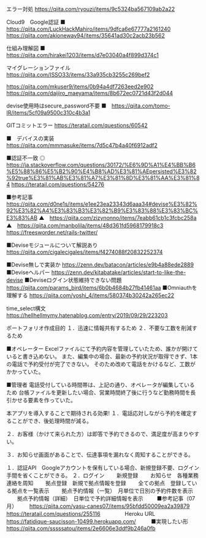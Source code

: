 エラー対処
https://qiita.com/ryouzi/items/9c5324ba567109ab2a22

Cloud9　Google認証
■　https://qiita.com/LuckHackMahiro/items/9dfca6e67777a2161240
https://qiita.com/akioneway94/items/35641ad30c2acb23b562

仕組み理解図
■　https://qiita.com/hirakei1203/items/d7e03040a4f899d374c1

マイグレーションファイル
https://qiita.com/ISSO33/items/33a935cb3255c269bef2

https://qiita.com/mkuser9/items/0b94a4df7263eed2e902
https://qiita.com/daijiro_maeyama/items/8b672ec0721d43f2d044

devise使用時はsecure_password不要
■　https://qiita.com/tomo-IR/items/5cf09a9500c310c4b3a1

GITコミットエラー
https://teratail.com/questions/60542

■　デバイスの実装
https://qiita.com/mmmasuke/items/7d5c47b4a40f6912adf2

■認証不一致
◎　https://ja.stackoverflow.com/questions/30172/%E6%9D%A1%E4%BB%B6%E5%88%86%E5%B2%90%E4%B8%AD%E3%81%AEpersisted%E3%82%92true%E3%81%AB%E3%81%A7%E3%81%8D%E3%81%AA%E3%81%84
https://teratail.com/questions/54276

■参考記事
https://qiita.com/d0ne1s/items/e1ee23ea23343d6aaa34#devise%E3%82%92%E3%82%A4%E3%83%B3%E3%82%B9%E3%83%88%E3%83%BC%E3%83%AB
▲　https://qiita.com/zizynonno/items/7eabb61cb1c3fcbc258a
▲　https://qiita.com/manbolila/items/48d361fd5968179918c3
https://freesworder.net/rails-twitter/

■Deviseモジュールについて解説あり
https://qiita.com/cigalecigales/items/f4274088f20832252374

■Devise無しで実装か
https://zenn.dev/batacon/articles/e9b4a88ede2889
■Deviseヘルパー
https://zenn.dev/kitabatake/articles/start-to-like-the-devise
■Deviseログイン状態維持できない問題
https://qiita.com/params_bird/items/6b0b4684b27fb41461aa
■Omniauthを理解する
https://qiita.com/yoshi_4/items/580374b30242a265ec22

time_select構文
https://hellhellmymy.hatenablog.com/entry/2019/09/29/223203

ポートフォリオ作成目的
１．迅速に情報共有するため
２．不要な工数を削減するため

■オペレーター
Excelファイルにて予約内容を管理していたため、誰かが開けていると書き込めない。
また、編集中の場合、最新の予約状況が取得できず、1本の電話で予約受付が完了できない。
そのため改めて電話をかけるなど、工数がかかっていた。

■管理者
電話受付している時間帯は、上記の通り、オペレータが編集しているため
台帳ファイルを更新したい場合、営業時間終了後に行うなど勤務時間を長引かせる要素を作っていた。


本アプリを導入することで期待される効果!
１．電話応対しながら予約を確定することができ、後処理時間が減る。


２．お客様（かけて来られた方）は即答で予約できるので、満足度が高まりやすい。

３．お知らせ画面があることで、伝達事項を漏れなく周知することができる。

１．認証API　Googleアカウントを保有している場合、新規登録不要、ログイン手間を省くことができる。
２．ログイン
　　新規登録
　　お知らせ　各種業務連絡を周知
　　拠点登録　新規で拠点情報を登録
　　全ての拠点　登録している拠点を一覧表示
　　拠点予約情報（一覧）　月単位で日別の予約件数を表示
　　拠点予約情報（詳細）　日単位で予約詳細情報を表示
　　
■参考記事（07月）
　　https://qiita.com/yasu-canes07/items/95bfdd50009ea2a39879
　　https://teratail.com/questions/255116
　　
　　Heroku URL 
　 https://fatidique-saucisson-10499.herokuapp.com/
　 
　 
■実現したい形
https://qiita.com/sssssatou/items/2e6606e3ddf9b246a0fb


